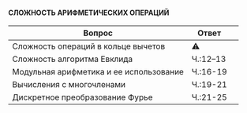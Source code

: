 #### СЛОЖНОСТЬ АРИФМЕТИЧЕСКИХ ОПЕРАЦИЙ
| Вопрос  | Ответ |  |
| ------------- | ------------- | ------------- |
| Сложность операций в кольце вычетов | :warning: | |
| Сложность алгоритма Евклида | Ч.:12–13 | |
| Модульная арифметика и ее использование | Ч.:16-19 | |
| Вычисления с многочленами | Ч.:19-21 | |
| Дискретное преобразование Фурье | Ч.:21-25 | |
